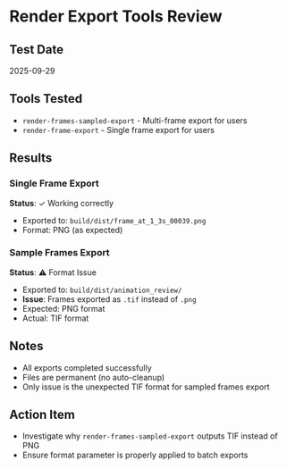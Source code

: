 # Render Export Tools Review

## Test Date
2025-09-29

## Tools Tested
- `render-frames-sampled-export` - Multi-frame export for users
- `render-frame-export` - Single frame export for users

## Results

### Single Frame Export
**Status**: ✓ Working correctly
- Exported to: `build/dist/frame_at_1_3s_00039.png`
- Format: PNG (as expected)

### Sample Frames Export
**Status**: ⚠ Format Issue
- Exported to: `build/dist/animation_review/`
- **Issue**: Frames exported as `.tif` instead of `.png`
- Expected: PNG format
- Actual: TIF format

## Notes
- All exports completed successfully
- Files are permanent (no auto-cleanup)
- Only issue is the unexpected TIF format for sampled frames export

## Action Item
- Investigate why `render-frames-sampled-export` outputs TIF instead of PNG
- Ensure format parameter is properly applied to batch exports